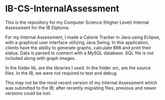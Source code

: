 # IB-CS-InternalAssessment
This is the repository for my Computer Science (Higher Level) Internal Assessment for the IB Diploma. 

For my Internal Assessment, I made a Calorie Tracker in Java using Eclipse, with a graphical user interface utilizing Java Swing. In this application, clients have the ability to generate graphs, calculate BMI and print their status. 
Data is parsed to connect with a MySQL database. SQL file is not included along with graph images. 

In the folder lib, are the libraries I used.
In the folder src, are the source files. 
In the IB, we were not required to test and debug. 

This may not be the most recent version of my Internal Assessment which was submitted to the IB; after recently migrating files, previous and newer versions could be lost. 
